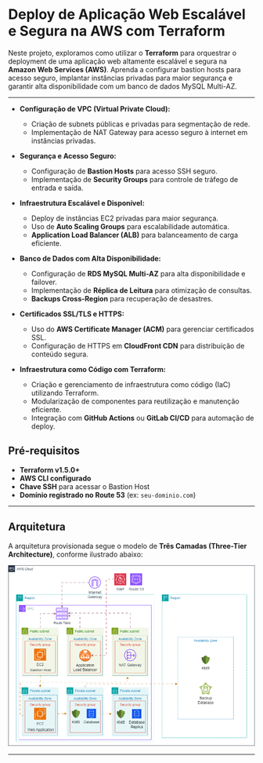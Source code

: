 # Deploy de Aplicação Web Escalável e Segura na AWS com Terraform

Neste projeto, exploramos como utilizar o **Terraform** para orquestrar o deployment de uma aplicação web altamente escalável e segura na **Amazon Web Services (AWS)**. Aprenda a configurar bastion hosts para acesso seguro, implantar instâncias privadas para maior segurança e garantir alta disponibilidade com um banco de dados MySQL Multi-AZ.

---

- **Configuração de VPC (Virtual Private Cloud):**

  - Criação de subnets públicas e privadas para segmentação de rede.
  - Implementação de NAT Gateway para acesso seguro à internet em instâncias privadas.

- **Segurança e Acesso Seguro:**

  - Configuração de **Bastion Hosts** para acesso SSH seguro.
  - Implementação de **Security Groups** para controle de tráfego de entrada e saída.

- **Infraestrutura Escalável e Disponível:**

  - Deploy de instâncias EC2 privadas para maior segurança.
  - Uso de **Auto Scaling Groups** para escalabilidade automática.
  - **Application Load Balancer (ALB)** para balanceamento de carga eficiente.

- **Banco de Dados com Alta Disponibilidade:**

  - Configuração de **RDS MySQL Multi-AZ** para alta disponibilidade e failover.
  - Implementação de **Réplica de Leitura** para otimização de consultas.
  - **Backups Cross-Region** para recuperação de desastres.

- **Certificados SSL/TLS e HTTPS:**

  - Uso do **AWS Certificate Manager (ACM)** para gerenciar certificados SSL.
  - Configuração de HTTPS em **CloudFront CDN** para distribuição de conteúdo segura.

- **Infraestrutura como Código com Terraform:**
  - Criação e gerenciamento de infraestrutura como código (IaC) utilizando Terraform.
  - Modularização de componentes para reutilização e manutenção eficiente.
  - Integração com **GitHub Actions** ou **GitLab CI/CD** para automação de deploy.

## Pré-requisitos

- **Terraform v1.5.0+**
- **AWS CLI configurado**
- **Chave SSH** para acessar o Bastion Host
- **Domínio registrado no Route 53** (ex: `seu-dominio.com`)

---

## Arquitetura

A arquitetura provisionada segue o modelo de **Três Camadas (Three-Tier Architecture)**, conforme ilustrado abaixo:

![Recursos Gerenciados na AWS e na Azure](images/diagrama.png)

---
